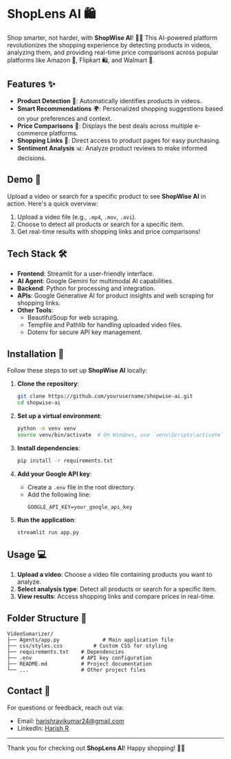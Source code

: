 # ShopLens AI 🛍️

Shop smarter, not harder, with **ShopWise AI**! 🚀✨ This AI-powered platform revolutionizes the shopping experience by detecting products in videos, analyzing them, and providing real-time price comparisons across popular platforms like Amazon 🛒, Flipkart 🛍️, and Walmart 🏬.

## Features ✨

- **Product Detection** 👀: Automatically identifies products in videos.
- **Smart Recommendations** 🌍: Personalized shopping suggestions based on your preferences and context.
- **Price Comparisons** 💸: Displays the best deals across multiple e-commerce platforms.
- **Shopping Links** 🔗: Direct access to product pages for easy purchasing.
- **Sentiment Analysis** 📊: Analyze product reviews to make informed decisions.

## Demo 🎥

Upload a video or search for a specific product to see **ShopWise AI** in action. Here's a quick overview:
1. Upload a video file (e.g., `.mp4`, `.mov`, `.avi`).
2. Choose to detect all products or search for a specific item.
3. Get real-time results with shopping links and price comparisons!

## Tech Stack 🛠️

- **Frontend**: Streamlit for a user-friendly interface.
- **AI Agent**: Google Gemini for multimodal AI capabilities.
- **Backend**: Python for processing and integration.
- **APIs**: Google Generative AI for product insights and web scraping for shopping links.
- **Other Tools**:
  - BeautifulSoup for web scraping.
  - Tempfile and Pathlib for handling uploaded video files.
  - Dotenv for secure API key management.

## Installation 🚀

Follow these steps to set up **ShopWise AI** locally:

1. **Clone the repository**:
   ```bash
   git clone https://github.com/yourusername/shopwise-ai.git
   cd shopwise-ai
   ```

2. **Set up a virtual environment**:
   ```bash
   python -m venv venv
   source venv/bin/activate  # On Windows, use `venv\Scripts\activate`
   ```

3. **Install dependencies**:
   ```bash
   pip install -r requirements.txt
   ```

4. **Add your Google API key**:
   - Create a `.env` file in the root directory.
   - Add the following line:
     ```env
     GOOGLE_API_KEY=your_google_api_key
     ```

5. **Run the application**:
   ```bash
   streamlit run app.py
   ```

## Usage 💻

1. **Upload a video**: Choose a video file containing products you want to analyze.
2. **Select analysis type**: Detect all products or search for a specific item.
3. **View results**: Access shopping links and compare prices in real-time.

## Folder Structure 📂

```
VideoSumarizer/
├── Agents/app.py              # Main application file
├── css/styles.css          # Custom CSS for styling
├── requirements.txt    # Dependencies
├── .env                # API key configuration
├── README.md           # Project documentation
└── ...                 # Other project files
```


## Contact 📧

For questions or feedback, reach out via:
- Email: harishravikumar24@gmail.com
- LinkedIn: [Harish R]([https://linkedin.com/in/yourprofile](https://www.linkedin.com/in/harish-r-12372b28b/))

---

Thank you for checking out **ShopLens AI**! Happy shopping! 🛒✨

